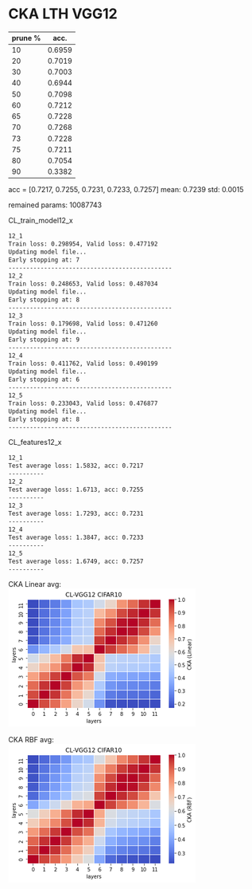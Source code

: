 # CKA LTH VGG12
| prune % | acc. |
|---------|------|
|    10     |   0.6959   |
|    20     |    0.7019   |
|    30     |  0.7003    |
|    40     |   0.6944   |
|    50     |   0.7098   |
|    60     |   0.7212   |
|    65     |   0.7228   |
|    70     |   0.7268   |
|    73     |   0.7228   |
|    75     |   0.7211   |
|    80     |   0.7054   |
|    90     |   0.3382   |

acc = [0.7217, 0.7255, 0.7231, 0.7233, 0.7257] mean: 0.7239 std: 0.0015

remained params: 10087743

CL_train_model12_x
```
12_1
Train loss: 0.298954, Valid loss: 0.477192
Updating model file...
Early stopping at: 7
----------------------------------------------
12_2
Train loss: 0.248653, Valid loss: 0.487034
Updating model file...
Early stopping at: 8
----------------------------------------------
12_3
Train loss: 0.179698, Valid loss: 0.471260
Updating model file...
Early stopping at: 9
----------------------------------------------
12_4
Train loss: 0.411762, Valid loss: 0.490199
Updating model file...
Early stopping at: 6
----------------------------------------------
12_5
Train loss: 0.233043, Valid loss: 0.476877
Updating model file...
Early stopping at: 8
----------------------------------------------
```

CL_features12_x
```
12_1
Test average loss: 1.5832, acc: 0.7217
----------
12_2
Test average loss: 1.6713, acc: 0.7255
----------
12_3
Test average loss: 1.7293, acc: 0.7231
----------
12_4
Test average loss: 1.3847, acc: 0.7233
----------
12_5
Test average loss: 1.6749, acc: 0.7257
----------
```

CKA Linear avg: <br>
![cl_vgg12_linear](cl_vgg12_linear.png)

CKA RBF avg: <br>
![cl_vgg12_rbf](cl_vgg12_rbf.png)
